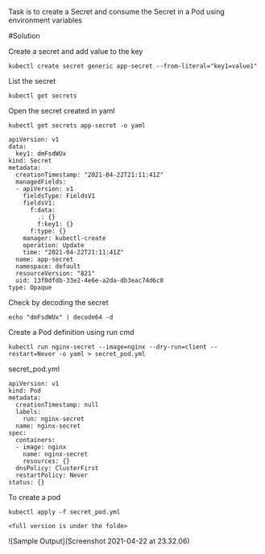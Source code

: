 Task is to create a Secret and consume the Secret in a Pod using environment variables 


#Solution

Create a secret and add value to the key

```shell
kubectl create secret generic app-secret --from-literal="key1=value1"
```

List the secret

```shell
kubectl get secrets
```

Open the secret created in yaml

```shell
kubectl get secrets app-secret -o yaml
```

```
apiVersion: v1
data:
  key1: dmFsdWUx
kind: Secret
metadata:
  creationTimestamp: "2021-04-22T21:11:41Z"
  managedFields:
  - apiVersion: v1
    fieldsType: FieldsV1
    fieldsV1:
      f:data:
        .: {}
        f:key1: {}
      f:type: {}
    manager: kubectl-create
    operation: Update
    time: "2021-04-22T21:11:41Z"
  name: app-secret
  namespace: default
  resourceVersion: "821"
  uid: 13f0dfdb-33e2-4e6e-a2da-db3eac74d6c0
type: Opaque
```

Check by decoding the secret

```shell
echo "dmFsdWUx" | decode64 -d
```

Create a Pod definition using run cmd

```shell
kubectl run nginx-secret --image=nginx --dry-run=client --restart=Never -o yaml > secret_pod.yml
```

secret_pod.yml
```
apiVersion: v1
kind: Pod
metadata:
  creationTimestamp: null
  labels:
    run: nginx-secret
  name: nginx-secret
spec:
  containers:
  - image: nginx
    name: nginx-secret
    resources: {}
  dnsPolicy: ClusterFirst
  restartPolicy: Never
status: {}
```

To create a pod

```shell
kubectl apply -f secret_pod.yml
```

`<full version is under the folde>`

![Sample Output](Screenshot 2021-04-22 at 23.32.06)






